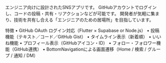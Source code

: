 エンジニア向けに設計されたSNSアプリです。
GitHubアカウントでログインし、コードの投稿・共有・リアクションなどが可能です。
開発者が気軽に集まり、技術を共有し合える「エンジニアのための居場所」を目指しています。

特徴
	•	GitHub OAuth ログイン対応（Flutter × Supabase or Node.js）
	•	投稿機能（テキスト／コード／GitHub Gist）
	•	タイムライン表示（新着順）
	•	いいね機能
	•	プロフィール表示（GitHubアイコン・ID）
	•	フォロー・フォロワー機能（GitHub連携）
	•	BottomNavigationによる画面遷移（Home / 検索 / グループ / 通知 / DM）